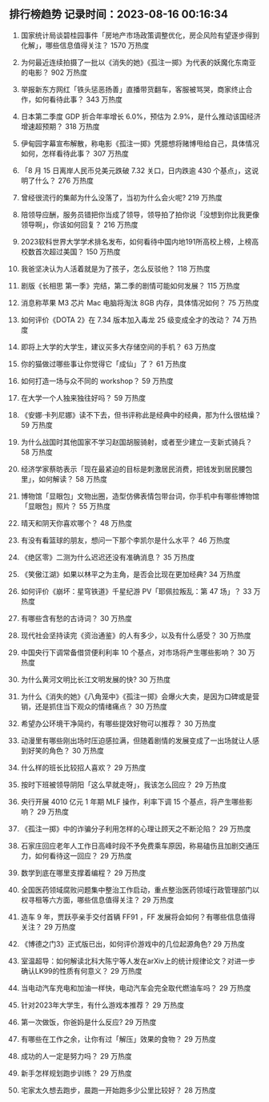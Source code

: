 
## 排行榜趋势 记录时间：2023-08-16 00:16:34
  
  1. 国家统计局谈碧桂园事件「房地产市场政策调整优化，房企风险有望逐步得到化解」，哪些信息值得关注？ 1570 万热度
    
  2. 为何最近连续拍摄了一批以《消失的她》《孤注一掷》为代表的妖魔化东南亚的电影？ 902 万热度
    
  3. 举报新东方网红「铁头惩恶扬善」直播带货翻车，客服被骂哭，商家终止合作，如何看待此事？ 343 万热度
    
  4. 日本第二季度 GDP 折合年率增长 6.0%，预估为 2.9%，是什么推动该国经济增速超预期？ 318 万热度
    
  5. 伊甸园字幕宣布解散，称电影《孤注一掷》凭臆想将赌博甩给自己，具体情况如何，怎样看待此事？ 307 万热度
    
  6. 「8 月 15 日离岸人民币兑美元跌破 7.32 关口，日内跌逾 430 个基点」，这说明了什么？ 276 万热度
    
  7. 曾经很流行的集邮为什么没落了，当初为什么会火呢? 219 万热度
    
  8. 陪领导应酬，服务员错把你当成了领导，领导拍了拍你说「没想到你比我更像领导啊」，你该如何回复？ 216 万热度
    
  9. 2023软科世界大学学术排名发布，如何看待中国内地191所高校上榜，上榜高校数首次超过美国？ 150 万热度
    
  10. 我爸坚决认为人活着就是为了孩子，怎么反驳他？ 118 万热度
    
  11. 剧版《长相思 第一季》完结，第二季的剧情可能如何发展？ 115 万热度
    
  12. 消息称苹果 M3 芯片 Mac 电脑将淘汰 8GB 内存，具体情况如何？ 75 万热度
    
  13. 如何评价《DOTA 2》在 7.34 版本加入毒龙 25 级变成全才的改动？ 74 万热度
    
  14. 即将上大学的大学生，建议买多大存储空间的手机？ 63 万热度
    
  15. 你的猫做过哪些事让你觉得它「成仙」了？ 61 万热度
    
  16. 如何打造一场与众不同的 workshop？ 59 万热度
    
  17. 在大学一个人独来独往好吗？ 59 万热度
    
  18. 《安娜·卡列尼娜》读不下去，但书评称此是经典中的经典，那为什么很枯燥？ 59 万热度
    
  19. 为什么战国时其他国家不学习赵国胡服骑射，或者至少建立一支新式骑兵？ 58 万热度
    
  20. 经济学家蔡昉表示「现在最紧迫的目标是刺激居民消费，把钱发到居民腰包里」，如何解读？ 58 万热度
    
  21. 博物馆「显眼包」文物出圈，造型仿佛表情包带台词，你手机中有哪些博物馆「显眼包」照片？ 55 万热度
    
  22. 晴天和阴天你喜欢哪个？ 48 万热度
    
  23. 有没有看篮球的朋友，想问一下那个李凯尔是什么水平？ 46 万热度
    
  24. 《绝区零》二测为什么迟迟还没有准确消息？ 35 万热度
    
  25. 《笑傲江湖》如果以林平之为主角，是否会比现在更加经典? 34 万热度
    
  26. 如何评价《崩坏：星穹铁道》千星纪游 PV「耶佩拉叛乱：第 47 场」？ 33 万热度
    
  27. 有哪些含有愁的古诗词？ 30 万热度
    
  28. 现代社会坚持读完《资治通鉴》的人有多少，以及有什么感受？ 30 万热度
    
  29. 中国央行下调常备借贷便利利率 10 个基点，对市场将产生哪些影响？ 30 万热度
    
  30. 为什么黄河文明比长江文明发展的快? 30 万热度
    
  31. 为什么《消失的她》《八角笼中》《孤注一掷》会爆火大卖，是因为口碑或是营销，还是抓住当下观众的情绪痛点？ 30 万热度
    
  32. 希望办公环境干净简约，有哪些提效好物可以推荐？ 30 万热度
    
  33. 动漫里有哪些刚出场时压迫感拉满，但随着剧情的发展变成了一出场就让人感到好笑的角色？ 30 万热度
    
  34. 什么样的班长比较招人喜欢？ 29 万热度
    
  35. 按时下班被领导阴阳「这么早就走呀」，我该怎么回应？ 29 万热度
    
  36. 央行开展 4010 亿元 1 年期 MLF 操作，利率下调 15 个基点，将产生哪些影响？ 29 万热度
    
  37. 《孤注一掷》中的诈骗分子利用怎样的心理让顾天之不断沦陷？ 29 万热度
    
  38. 石家庄回应老年人工作日高峰时段不予免费乘车原因，称易磕伤且加剧交通压力，如何看待这一回应？ 29 万热度
    
  39. 数学到底在哪里支撑着编程？ 29 万热度
    
  40. 全国医药领域腐败问题集中整治工作启动，重点整治医药领域行政管理部门以权寻租等六方面，哪些信息值得关注？ 29 万热度
    
  41. 造车 9 年，贾跃亭亲手交付首辆 FF91 ，FF 发展将会如何？有哪些信息值得关注？ 29 万热度
    
  42. 《博德之门3》正式版已出，如何评价游戏中的几位起源角色? 29 万热度
    
  43. 室温超导：如何解读北科大陈宁等人发在arXiv上的统计规律论文？对进一步确认LK99的性质有何意义？ 29 万热度
    
  44. 当电动汽车充电和加油一样快，电动汽车会完全取代燃油车吗？ 29 万热度
    
  45. 针对2023年大学生，有什么游戏本推荐？ 29 万热度
    
  46. 第一次做饭，你爸妈是什么反应? 29 万热度
    
  47. 有哪些在工作之余，让你有过「解压」效果的食物？ 29 万热度
    
  48. 成功的人一定是努力吗？ 29 万热度
    
  49. 新手怎样规划跑步训练？ 29 万热度
    
  50. 宅家太久想去跑步，晨跑一开始跑多少公里比较好？ 28 万热度
    